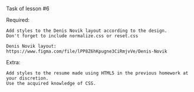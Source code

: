 Task of lesson #6

Required:

    Add styles to the Denis Novik layout according to the design.
    Don't forget to include normalize.css or reset.css

    Denis Novik layout:
    https://www.figma.com/file/lPP8Z6hKpugne3CiRmjvVe/Denis-Novik

Extra:

    Add styles to the resume made using HTML5 in the previous homework at your discretion. 
    Use the acquired knowledge of CSS.